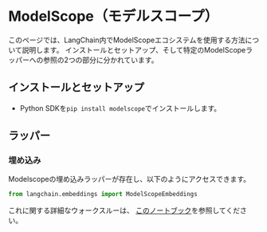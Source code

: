 # ModelScope（モデルスコープ）

このページでは、LangChain内でModelScopeエコシステムを使用する方法について説明します。
インストールとセットアップ、そして特定のModelScopeラッパーへの参照の2つの部分に分かれています。

## インストールとセットアップ

* Python SDKを`pip install modelscope`でインストールします。

## ラッパー

### 埋め込み

Modelscopeの埋め込みラッパーが存在し、以下のようにアクセスできます。

```python
from langchain.embeddings import ModelScopeEmbeddings
```

これに関する詳細なウォークスルーは、
[このノートブック](../modules/models/text_embedding/examples/modelscope_hub.ipynb)を参照してください。

